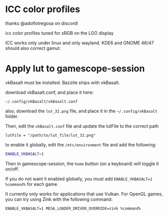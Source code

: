 # ICC color profiles

thanks @adolfotregosa on discord!

icc color profiles tuned for sRGB on the LGO display

ICC works only under linux and only wayland. KDE6 and GNOME 46/47 should also correct gamut.

# Apply lut to gamescope-session

vkBasalt must be installed. Bazzite ships with vkBasalt.

download vkBasalt.conf, and place it here:

`~/.config/vkBasalt/vkBasalt.conf`

also, download the `lut_32.png` file, and place it in the `~/.config/vkBasalt` folder.

Then, edit the `vkBasalt.conf` file and update the lutFile to the correct path

```
lutFile = "/path/to/lut_file/lut_32.png"
```

to enable it globally, edit the `/etc/environment` file and add the following:

```bash
ENABLE_VKBASALT=1
```

Then in gamescope-session, the `home` button (on a keyboard) will toggle it on/off.

If you do not want it enabled globally, you must add `ENABLE_VKBASALT=1 %command%` for each game.

It currently only works for applications that use Vulkan. For OpenGL games, you can try using Zink with the following command:

`ENABLE_VKBASALT=1 MESA_LOADER_DRIVER_OVERRIDE=zink %command%`
